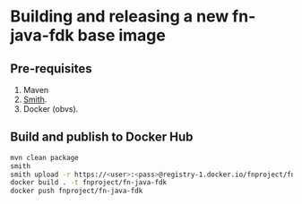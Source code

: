 # Building and releasing a new fn-java-fdk base image

## Pre-requisites
1. Maven
2. [Smith](https://github.com/oracle/smith).
3. Docker (obvs).

## Build and publish to Docker Hub
```sh
mvn clean package
smith
smith upload -r https://<user>:<pass>@registry-1.docker.io/fnproject/fn-java-fdk:jrebase
docker build . -t fnproject/fn-java-fdk
docker push fnproject/fn-java-fdk
```
